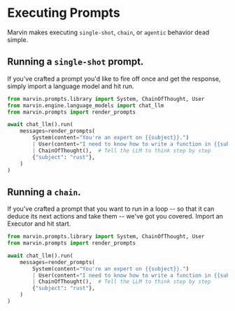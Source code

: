 # Executing Prompts

Marvin makes executing `single-shot`, `chain`, or `agentic` behavior dead simple. 


## Running a `single-shot` prompt.

If you've crafted a prompt you'd like to fire off once and get the response, 
simply import a language model and hit run. 

```python
from marvin.prompts.library import System, ChainOfThought, User
from marvin.engine.language_models import chat_llm
from marvin.prompts import render_prompts

await chat_llm().run(
    messages=render_prompts(
        System(content="You're an expert on {{subject}}.")
        | User(content="I need to know how to write a function in {{subject}}.")
        | ChainOfThought(),  # Tell the LLM to think step by step
        {"subject": "rust"},
    )
)

```

## Running a `chain`.

If you've crafted a prompt that you want to run in a loop -- so that it can deduce
its next actions and take them -- we've got you covered. Import an Executor and hit start.

```python
from marvin.prompts.library import System, ChainOfThought, User
from marvin.prompts import render_prompts

await chat_llm().run(
    messages=render_prompts(
        System(content="You're an expert on {{subject}}.")
        | User(content="I need to know how to write a function in {{subject}}.")
        | ChainOfThought(),  # Tell the LLM to think step by step
        {"subject": "rust"},
    )
)
```